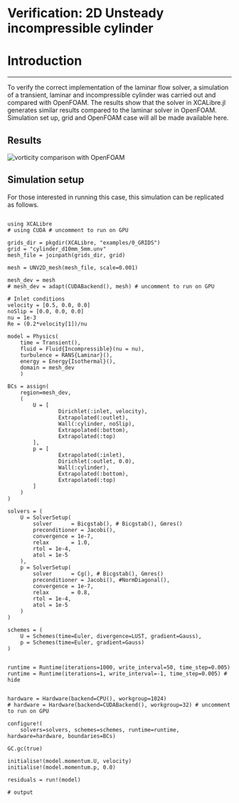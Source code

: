 # Verification: 2D Unsteady incompressible cylinder

# Introduction
---

To verify the correct implementation of the laminar flow solver, a simulation of a transient, laminar and incompressible cylinder was carried out and compared with OpenFOAM. The results show that the solver in XCALibre.jl generates similar results compared to the laminar solver in OpenFOAM. Simulation set up, grid and OpenFOAM case will all be made available here.

## Results

![vorticity comparison with OpenFOAM](figures/02/cylinder_re100_comparison.gif)

## Simulation setup

For those interested in running this case, this simulation can be replicated as follows.

```jldoctest;  filter = r".*"s => s"", output = false

using XCALibre
# using CUDA # uncomment to run on GPU

grids_dir = pkgdir(XCALibre, "examples/0_GRIDS")
grid = "cylinder_d10mm_5mm.unv"
mesh_file = joinpath(grids_dir, grid)

mesh = UNV2D_mesh(mesh_file, scale=0.001)

mesh_dev = mesh
# mesh_dev = adapt(CUDABackend(), mesh) # uncomment to run on GPU

# Inlet conditions
velocity = [0.5, 0.0, 0.0]
noSlip = [0.0, 0.0, 0.0]
nu = 1e-3
Re = (0.2*velocity[1])/nu

model = Physics(
    time = Transient(),
    fluid = Fluid{Incompressible}(nu = nu),
    turbulence = RANS{Laminar}(),
    energy = Energy{Isothermal}(),
    domain = mesh_dev
    )

BCs = assign(
    region=mesh_dev,
    (
        U = [
                Dirichlet(:inlet, velocity),
                Extrapolated(:outlet),
                Wall(:cylinder, noSlip),
                Extrapolated(:bottom),
                Extrapolated(:top)
        ],
        p = [
                Extrapolated(:inlet),
                Dirichlet(:outlet, 0.0),
                Wall(:cylinder),
                Extrapolated(:bottom),
                Extrapolated(:top)
        ]
    )
)

solvers = (
    U = SolverSetup(
        solver      = Bicgstab(), # Bicgstab(), Gmres()
        preconditioner = Jacobi(),
        convergence = 1e-7,
        relax       = 1.0,
        rtol = 1e-4,
        atol = 1e-5
    ),
    p = SolverSetup(
        solver      = Cg(), # Bicgstab(), Gmres()
        preconditioner = Jacobi(), #NormDiagonal(),
        convergence = 1e-7,
        relax       = 0.8,
        rtol = 1e-4,
        atol = 1e-5
    )
)

schemes = (
    U = Schemes(time=Euler, divergence=LUST, gradient=Gauss),
    p = Schemes(time=Euler, gradient=Gauss)
)


runtime = Runtime(iterations=1000, write_interval=50, time_step=0.005) 
runtime = Runtime(iterations=1, write_interval=-1, time_step=0.005) # hide


hardware = Hardware(backend=CPU(), workgroup=1024)
# hardware = Hardware(backend=CUDABackend(), workgroup=32) # uncomment to run on GPU

configure!(
    solvers=solvers, schemes=schemes, runtime=runtime, hardware=hardware, boundaries=BCs)

GC.gc(true)

initialise!(model.momentum.U, velocity)
initialise!(model.momentum.p, 0.0)

residuals = run!(model)

# output

```